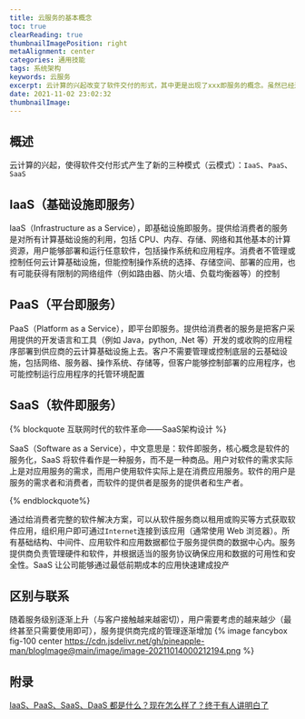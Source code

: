 ```yaml
---
title: 云服务的基本概念
toc: true
clearReading: true
thumbnailImagePosition: right
metaAlignment: center
categories: 通用技能
tags: 系统架构
keywords: 云服务
excerpt: 云计算的兴起改变了软件交付的形式，其中更是出现了xxx即服务的概念。虽然已经过去了好几年了，但是还是记录一下云服务的基本概念以防遗忘
date: 2021-11-02 23:02:32
thumbnailImage:
---
```


<!-- toc -->

## 概述

云计算的兴起，使得软件交付形式产生了新的三种模式（云模式）：`IaaS`、`PaaS`、`SaaS`

## IaaS（基础设施即服务）

IaaS（Infrastructure as a Service），即基础设施即服务。提供给消费者的服务是对所有计算基础设施的利用，包括 CPU、内存、存储、网络和其他基本的计算资源，用户能够部署和运行任意软件，包括操作系统和应用程序。消费者不管理或控制任何云计算基础设施，但能控制操作系统的选择、存储空间、部署的应用，也有可能获得有限制的网络组件（例如路由器、防火墙、负载均衡器等）的控制

## PaaS（平台即服务）

PaaS（Platform as a Service），即平台即服务。提供给消费者的服务是把客户采用提供的开发语言和工具（例如 Java，python, .Net 等）开发的或收购的应用程序部署到供应商的云计算基础设施上去。客户不需要管理或控制底层的云基础设施，包括网络、服务器、操作系统、存储等，但客户能够控制部署的应用程序，也可能控制运行应用程序的托管环境配置

## SaaS（软件即服务）

{% blockquote 互联网时代的软件革命——SaaS架构设计  %}

SaaS（Software as a Service），中文意思是：软件即服务，核心概念是软件的服务化，SaaS 将软件看作是一种服务，而不是一种商品。用户对软件的需求实际上是对应用服务的需求，而用户使用软件实际上是在消费应用服务。软件的用户是服务的需求者和消费者，而软件的提供者是服务的提供者和生产者。

{% endblockquote%}

通过给消费者完整的软件解决方案，可以从软件服务商以租用或购买等方式获取软件应用，组织用户即可通过`Internet`连接到该应用（通常使用 Web 浏览器）。所有基础结构、中间件、应用软件和应用数据都位于服务提供商的数据中心内。服务提供商负责管理硬件和软件，并根据适当的服务协议确保应用和数据的可用性和安全性。SaaS 让公司能够通过最低前期成本的应用快速建成投产

## 区别与联系

随着服务级别逐渐上升（与客户接触越来越密切），用户需要考虑的越来越少（最终甚至只需要使用即可），服务提供商完成的管理逐渐增加
{% image fancybox  fig-100  center https://cdn.jsdelivr.net/gh/pineapple-man/blogImage@main/image/image-20211014000212194.png %}

## 附录

[IaaS、PaaS、SaaS、DaaS 都是什么？现在怎么样了？终于有人讲明白了](https://www.toutiao.com/i6755388758754853379/?wxshare_count=2&from=singlemessage&timestamp=1572912356&app=news_article&req_id=201911050805560100140470381BC31887&group_id=6755388758754853379&pbid=6742724343454959107&wid=1634015434090)
